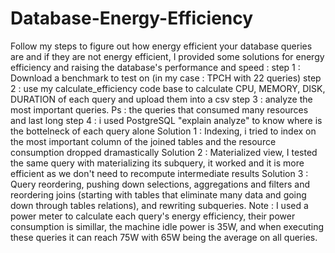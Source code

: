 # Database-Energy-Efficiency
Follow my steps to figure out how energy efficient your database queries are and if they are not energy efficient, I provided some solutions for energy efficiency and raising the database's performance and speed :
step 1 : Download a benchmark to test on (in my case : TPCH with 22 queries)
step 2 : use my calculate_efficiency code base to calculate CPU, MEMORY, DISK, DURATION of each query and upload them into a csv
step 3 : analyze the most important queries. Ps : the queries that consumed many resources and last long
step 4 : i used PostgreSQL "explain analyze" to know where is the bottelneck of each query alone
Solution 1 : Indexing, i tried to index on the most important column of the joined tables and the resource consumption dropped dramastically
Solution 2 : Materialized view, I tested the same query with materializing its subquery, it worked and it is more efficient as we don't need to recompute intermediate results
Solution 3 : Query reordering, pushing down selections, aggregations and filters and reordering joins (starting with tables that eliminate many data and going down through tables relations), and rewriting subqueries.
Note : I used a power meter to calculate each query's energy efficiency, their power consumption is simillar, the machine idle power is 35W, and when executing these queries it can reach 75W with 65W being the average on all queries.

